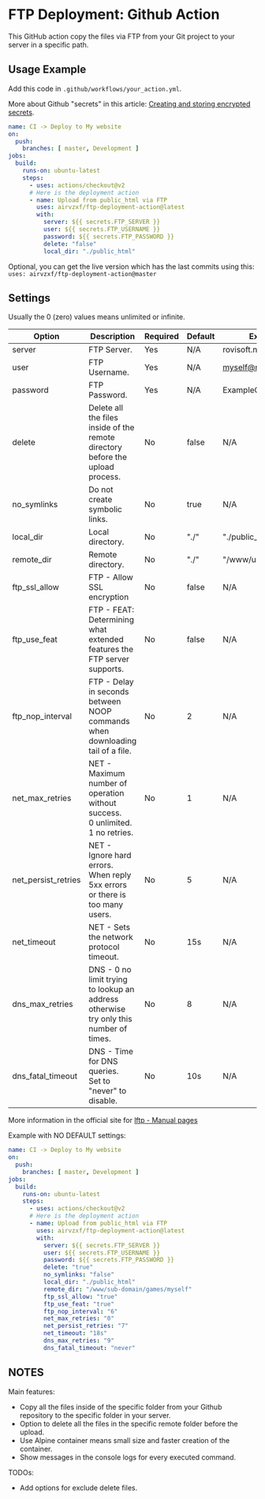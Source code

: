 # FTP Deployment: Github Action

This GitHub action copy the files via FTP from your Git project to your server in a specific path.


## Usage Example

Add this code in `.github/workflows/your_action.yml`.

More about Github "secrets" in this article:
[Creating and storing encrypted secrets][1].

```yaml
name: CI -> Deploy to My website
on:
  push:
    branches: [ master, Development ]
jobs:
  build:
    runs-on: ubuntu-latest
    steps:
      - uses: actions/checkout@v2
      # Here is the deployment action
      - name: Upload from public_html via FTP
        uses: airvzxf/ftp-deployment-action@latest
        with:
          server: ${{ secrets.FTP_SERVER }}
          user: ${{ secrets.FTP_USERNAME }}
          password: ${{ secrets.FTP_PASSWORD }}
          delete: "false"
          local_dir: "./public_html"
```

Optional, you can get the live version which has the last commits using this:
`uses: airvzxf/ftp-deployment-action@master`


## Settings

Usually the 0 (zero) values means unlimited or infinite.

Option | Description | Required | Default | Example
---    | ---         | ---      | ---     | ---
server | FTP Server. | Yes | N/A | rovisoft.net
user | FTP Username. | Yes | N/A | myself@rovisoft.net
password | FTP Password. | Yes | N/A | ExampleOnlyAlphabets
delete | Delete all the files inside of the remote directory before the upload process. | No | false | N/A
no_symlinks | Do not create symbolic links. | No | true | N/A
local_dir | Local directory. | No | "./" | "./public_html"
remote_dir | Remote directory. | No | "./" | "/www/user/home"
ftp_ssl_allow | FTP - Allow SSL encryption | No | false | N/A
ftp_use_feat | FTP - FEAT: Determining what extended features the FTP server supports. | No | false | N/A
ftp_nop_interval | FTP - Delay in seconds between NOOP commands when downloading tail of a file. | No | 2 | N/A
net_max_retries | NET - Maximum number of operation without success.<br> 0 unlimited.<br> 1 no retries. | No | 1 | N/A
net_persist_retries | NET - Ignore hard errors.<br> When reply 5xx errors or there is too many users. | No | 5 | N/A
net_timeout | NET - Sets the network protocol timeout. | No | 15s | N/A
dns_max_retries | DNS - 0 no limit trying to lookup an address otherwise try only this number of times. | No | 8 | N/A
dns_fatal_timeout | DNS - Time for DNS queries.<br> Set to "never" to disable. | No | 10s | N/A

More information in the official site for [lftp - Manual pages][2]

Example with NO DEFAULT settings:

```yaml
name: CI -> Deploy to My website
on:
  push:
    branches: [ master, Development ]
jobs:
  build:
    runs-on: ubuntu-latest
    steps:
      - uses: actions/checkout@v2
      # Here is the deployment action
      - name: Upload from public_html via FTP
        uses: airvzxf/ftp-deployment-action@latest
        with:
          server: ${{ secrets.FTP_SERVER }}
          user: ${{ secrets.FTP_USERNAME }}
          password: ${{ secrets.FTP_PASSWORD }}
          delete: "true"
          no_symlinks: "false"
          local_dir: "./public_html"
          remote_dir: "/www/sub-domain/games/myself"
          ftp_ssl_allow: "true"
          ftp_use_feat: "true"
          ftp_nop_interval: "6"
          net_max_retries: "0"
          net_persist_retries: "7"
          net_timeout: "18s"
          dns_max_retries: "9"
          dns_fatal_timeout: "never"
```

## NOTES

Main features:
- Copy all the files inside of the specific folder from your Github repository to the specific folder in your server.
- Option to delete all the files in the specific remote folder before the upload.
- Use Alpine container means small size and faster creation of the container.
- Show messages in the console logs for every executed command.

TODOs:
- Add options for exclude delete files.


[1]: https://docs.github.com/en/actions/configuring-and-managing-workflows/creating-and-storing-encrypted-secrets
[2]: http://lftp.tech/lftp-man.html